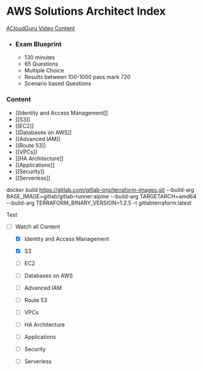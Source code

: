 # AWS Solutions Architect Index

[ACloudGuru Video Content](https://learn.acloud.guru/course/aws-certified-solutions-architect-associate/dashboard)

- ### Exam Blueprint
	- 130 minutes
	- 65 Questions
	- Multiple Choice
	- Results between 100-1000 pass mark 720
	- Scenario based Questions

### Content

- [[Identity and Access Management]]
- [[S3]]
- [[EC2]]
- [[Databases on AWS]]
- [[Advanced IAM]]
- [[Route 53]]
- [[VPCs]]
- [[HA Architecture]]
- [[Applications]]
- [[Security]]
- [[Serverless]]

docker build https://gitlab.com/gitlab-org/terraform-images.git --build-arg BASE_IMAGE=gitlab/gitlab-runner:alpine --build-arg TARGETARCH=amd64 --build-arg TERRAFORM_BINARY_VERSION=1.2.5 -t gitlabterraform:latest

Test

- [ ] Watch all Content
	- [x] Identity and Access Management
	- [x] S3
	- [ ] EC2
	- [ ] Databases on AWS
	- [ ] Advanced IAM
	- [ ] Route 53
	- [ ] VPCs
	- [ ] HA Architecture
	- [ ] Applications
	- [ ] Security
	- [ ] Serverless

